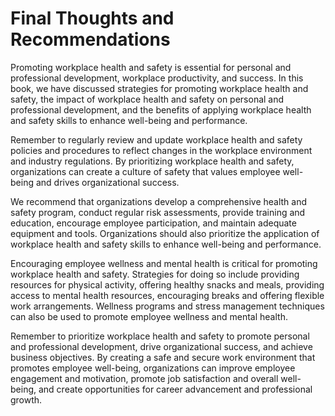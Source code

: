 Final Thoughts and Recommendations
==============================================

Promoting workplace health and safety is essential for personal and professional development, workplace productivity, and success. In this book, we have discussed strategies for promoting workplace health and safety, the impact of workplace health and safety on personal and professional development, and the benefits of applying workplace health and safety skills to enhance well-being and performance.

Remember to regularly review and update workplace health and safety policies and procedures to reflect changes in the workplace environment and industry regulations. By prioritizing workplace health and safety, organizations can create a culture of safety that values employee well-being and drives organizational success.

We recommend that organizations develop a comprehensive health and safety program, conduct regular risk assessments, provide training and education, encourage employee participation, and maintain adequate equipment and tools. Organizations should also prioritize the application of workplace health and safety skills to enhance well-being and performance.

Encouraging employee wellness and mental health is critical for promoting workplace health and safety. Strategies for doing so include providing resources for physical activity, offering healthy snacks and meals, providing access to mental health resources, encouraging breaks and offering flexible work arrangements. Wellness programs and stress management techniques can also be used to promote employee wellness and mental health.

Remember to prioritize workplace health and safety to promote personal and professional development, drive organizational success, and achieve business objectives. By creating a safe and secure work environment that promotes employee well-being, organizations can improve employee engagement and motivation, promote job satisfaction and overall well-being, and create opportunities for career advancement and professional growth.
